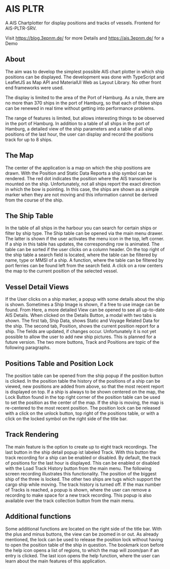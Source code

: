 # AIS PLTR

A AIS Chartplotter for display positions and tracks of vessels. Frontend for AIS-PLTR-SRV.

Visit https://blog.3epnm.de/ for more Details and https://ais.3epnm.de/ for a Demo

## About

The aim was to develop the simplest possible AIS chart plotter in which ship positions can be displayed. The development was done with TypeScript and LeafletJS as Map API and MaterialUI Web as Layout Library. No other front end frameworks were used.

The display is limited to the area of the Port of Hamburg. As a rule, there are no more than 370 ships in the port of Hamburg, so that each of these ships can be renewed in real time without getting into performance problems.

The range of features is limited, but allows interesting things to be observed in the port of Hamburg. In addition to a table of all ships in the port of Hamburg, a detailed view of the ship parameters and a table of all ship positions of the last hour, the user can display and record the positions track for up to 8 ships.

## The Map
The center of the application is a map on which the ship positions are drawn. With the Position and Static Data Reports a ship symbol can be rendered. The red dot indicates the position where the AIS transceiver is mounted on the ship. Unfortunately, not all ships report the exact direction in which the bow is pointing. In this case, the ships are shown as a simple marker when they are not moving and this information cannot be derived from the course of the ship.

## The Ship Table
In the table of all ships in the harbour you can search for certain ships or filter by ship type. The Ship table can be opened via the main menu drawer. The latter is shown if the user activates the menu icon in the top, left corner. If a ship in this table has updates, the corresponding row is animated. The table can be sorted if the user clicks on a column header. On the top right of the ship table a search field is located, where the table can be filtered by name, type or MMSI of a ship. A function, where the table can be filtered by port ferries can be found left from the search field. A click on a row centers the map to the current position of the selected vessel.

## Vessel Detail Views
If the User clicks on a ship marker, a popup with some details about the ship is shown. Sometimes a Ship Image is shown, if a free to use image can be found. From Here, a more detailed View can be opened to see all up-to-date AIS Details. When clicked on the Details Button, a modal with two tabs is shown. The first tab, Ship Data, shows Static and Voyage Related Data for the ship. The second tab, Position, shows the current position report for a ship. The fields are updated, if changes occur. Unfortunately it is not yet possible to allow the user to add new ship pictures. This is planned for a future version. The two more buttons, Track and Positions are topic of the following paragraphs.

## Positions Table and Position Lock
The position table can be opened from the ship popup if the position button is clicked. In the position table the history of the positions of a ship can be viewed, new positions are added from above, so that the most recent report is displayed on top. If a ship is always to be shown centered on the map, the Lock Button found in the top right corner of the position table can be used to set the position as the center of the map. If the ship is moving, the map is re-centered to the most recent position. The position lock can be released with a click on the unlock button, top right of the positions table, or with a click on the locked symbol on the right side of the title bar.

## Track Rendering
The main feature is the option to create up to eight track recordings. The last button in the ship detail popup ist labeled Track. With this button the track recording for a ship can be enabled or disabled. By default, the track of positions for the last hour is displayed. This can be enabled or disabled with the Load Track History button from the main menu.
The following screen recording illustrates this functionality. The position of the biggest ship of the three is locked. The other two ships are tugs which support the cargo ship while moving. The track history is turned off.
If the max number of Tracks is reached, a popup is shown, where the user can remove a recording to make space for a new track recording. This popup is also available over the track collection button from the main menu.

## Additional functions
Some additional functions are located on the right side of the title bar. With the plus and minus buttons, the view can be zoomed in or out. As already mentioned, the lock can be used to release the position lock without having to open the position table of the ship in question. The bookmark icon before the help icon opens a list of regions, to which the map will zoom/pan if an entry is clicked. The last icon opens the help function, where the user can learn about the main features of this application.
